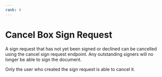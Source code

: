 ```yaml
---
rank: 4
---
```


# Cancel Box Sign Request

A sign request that has not yet been signed or declined can be cancelled using
the cancel sign request endpoint. Any outstanding signers will no longer be
able to sign the document.

Only the user who created the sign request is able to cancel it.
